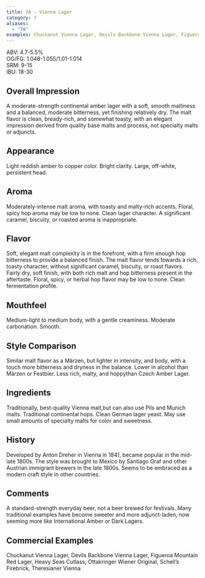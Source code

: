 ```yaml
---
title: 7A - Vienna Lager
category: 7
aliases: 
  - "7A"
examples: Chuckanut Vienna Lager, Devils Backbone Vienna Lager, Figueroa Mountain Red Lager, Heavy Seas Cutlass, Ottakringer Wiener Original, Schell’s Firebrick, Theresianer Vienna
---
```


ABV: 4.7-5.5%  
OG/FG: 1.048-1.055/1.01-1.014  
SRM: 9-15  
IBU: 18-30

## Overall Impression
A moderate-strength continental amber lager with a soft, smooth maltiness and a balanced, moderate bitterness, yet finishing relatively dry. The malt flavor is clean, bready-rich, and somewhat toasty, with an elegant impression derived from quality base malts and process, not specialty malts or adjuncts.

## Appearance
Light reddish amber to copper color. Bright clarity. Large, off-white, persistent head.

## Aroma
Moderately-intense malt aroma, with toasty and malty-rich accents. Floral, spicy hop aroma may be low to none. Clean lager character. A significant caramel, biscuity, or roasted aroma is inappropriate.

## Flavor
Soft, elegant malt complexity is in the forefront, with a firm enough hop bitterness to provide a balanced finish. The malt flavor tends towards a rich, toasty character, without significant caramel, biscuity, or roast flavors. Fairly dry, soft finish, with both rich malt and hop bitterness present in the aftertaste. Floral, spicy, or herbal hop flavor may be low to none. Clean fermentation profile.

## Mouthfeel
Medium-light to medium body, with a gentle creaminess. Moderate carbonation. Smooth.

## Style Comparison
Similar malt flavor as a Märzen, but lighter in intensity, and body, with a touch more bitterness and dryness in the balance. Lower in alcohol than Märzen or Festbier. Less rich, malty, and hoppythan Czech Amber Lager.

## Ingredients
Traditionally, best-quality Vienna malt,but can also use Pils and Munich malts. Traditional continental hops. Clean German lager yeast. May use small amounts of specialty malts for color and sweetness.

## History
Developed by Anton Dreher in Vienna in 1841, became popular in the mid-late 1800s. The style was brought to Mexico by Santiago Graf and other Austrian immigrant brewers in the late 1800s. Seems to be embraced as a modern craft style in other countries.

## Comments
A standard-strength everyday beer, not a beer brewed for festivals. Many traditional examples have become sweeter and more adjunct-laden, now seeming more like International Amber or Dark Lagers.

## Commercial Examples
Chuckanut Vienna Lager, Devils Backbone Vienna Lager, Figueroa Mountain Red Lager, Heavy Seas Cutlass, Ottakringer Wiener Original, Schell’s Firebrick, Theresianer Vienna





